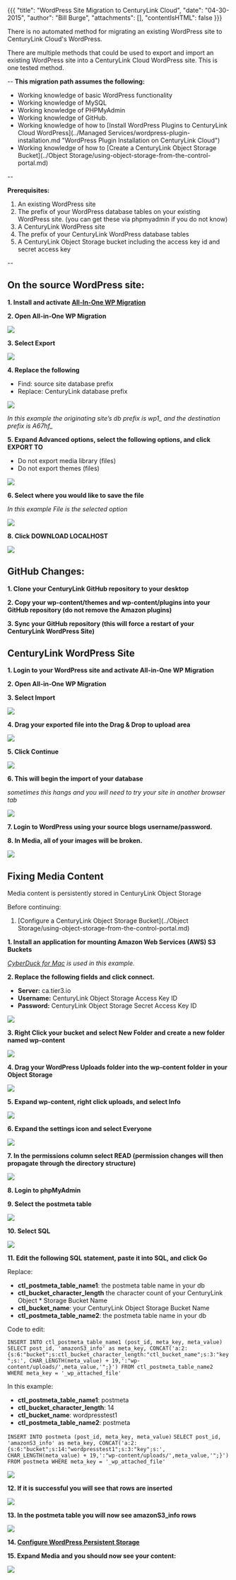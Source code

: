 {{{
  "title": "WordPress Site Migration to CenturyLink Cloud",
  "date": "04-30-2015",
  "author": "Bill Burge",
  "attachments": [],
  "contentIsHTML": false
}}}

There is no automated method for migrating an existing WordPress site to CenturyLink Cloud's WordPress.

There are multiple methods that could be used to export and import an existing WordPress site into a CenturyLink Cloud WordPress site. This is one tested method. 

--
**This migration path assumes the following:**

* Working knowledge of basic WordPress functionality
* Working knowledge of MySQL
* Working knowledge of PHPMyAdmin
* Working knowledge of GitHub.
* Working knowledge of how to [Install WordPress Plugins to CenturyLink Cloud WordPress](../Managed Services/wordpress-plugin-installation.md "WordPress Plugin Installation on CenturyLink Cloud")
* Working knowledge of how to [Create a CenturyLink Object Storage Bucket](../Object Storage/using-object-storage-from-the-control-portal.md)

--

**Prerequisites:**

1.	An existing WordPress site2.	The prefix of your WordPress database tables on your existing WordPress site. (you can get these via phpmyadmin if you do not know)3.	A CenturyLink WordPress site4.	The prefix of your CenturyLink WordPress database tables
5. A CenturyLink Object Storage bucket including the access key id and secret access key--


## On the source WordPress site:**1. Install and activate [All-In-One WP Migration](https://wordpress.org/plugins/all-in-one-wp-migration/ "All-In-One WP Migration Plugin")**

**2. Open All-in-One WP Migration**

![](../images/wp_site_migration/wp_site_migration_00.png)

**3. Select Export**

![](../images/wp_site_migration/wp_site_migration_01.png) **4. Replace the following**

* Find: source site database prefix
* Replace: CenturyLink database prefix

![](../images/wp_site_migration/wp_site_migration_02.png)*In this example the originating site’s db prefix is wp1_ and the destination prefix is A67hf_*
	
**5. Expand Advanced options, select the following options, and click EXPORT TO**
* Do not export media library (files)* Do not export themes (files)

![](../images/wp_site_migration/wp_site_migration_03.png)

**6.	Select where you would like to save the file***In this example File is the selected option*
	
![](../images/wp_site_migration/wp_site_migration_04.png)

**8.	Click DOWNLOAD LOCALHOST**

![](../images/wp_site_migration/wp_site_migration_05.png)


## GitHub Changes:

**1. Clone your CenturyLink GitHub repository to your desktop**
**2. Copy your wp-content/themes and wp-content/plugins into your GitHub repository (do not remove the Amazon plugins)**
**3. Sync your GitHub repository (this will force a restart of your CenturyLink WordPress Site)**

## CenturyLink WordPress Site**1. Login to your WordPress site and activate All-in-One WP Migration**
**2. Open All-in-One WP Migration**

**3. Select Import**

![](../images/wp_site_migration/wp_site_migration_06.png)

**4. Drag your exported file into the Drag & Drop to upload area**

![](../images/wp_site_migration/wp_site_migration_07.png)

**5. Click Continue**

![](../images/wp_site_migration/wp_site_migration_08.png)

**6. This will begin the import of your database**

*sometimes this hangs and you will need to try your site in another browser tab*

![](../images/wp_site_migration/wp_site_migration_09.png)

**7. Login to WordPress using your source blogs username/password.****8. In Media, all of your images will be broken.**

![](../images/wp_site_migration/wp_site_migration_10.png)

## Fixing Media Content

Media content is persistently stored in CenturyLink Object Storage

Before continuing:

1. [Configure a CenturyLink Object Storage Bucket](../Object Storage/using-object-storage-from-the-control-portal.md)


**1. Install an application for mounting Amazon Web Services (AWS) S3 Buckets**

_[CyberDuck for Mac](https://cyberduck.io) is used in this example._**2. Replace the following fields and click connect.**
 * **Server:** ca.tier3.io
 * **Username:** CenturyLink Object Storage Access Key ID
 * **Password:** CenturyLink Object Storage Secret Access Key ID

![](../images/wp_site_migration/wp_site_migration_11.png) 

**3. Right Click your bucket and select New Folder and create a new folder named wp-content**![](../images/wp_site_migration/wp_site_migration_12.png) **4. Drag your WordPress Uploads folder into the wp-content folder in your Object Storage** ![](../images/wp_site_migration/wp_site_migration_13.png) 
**5. Expand wp-content, right click uploads, and select Info**![](../images/wp_site_migration/wp_site_migration_14.png) 
 **6. Expand the settings icon and select Everyone**

![](../images/wp_site_migration/wp_site_migration_15.png) 
**7. In the permissions column select READ (permission changes will then propagate through the directory structure)** 

![](../images/wp_site_migration/wp_site_migration_16.png) 

**8. Login to phpMyAdmin**
**9. Select the postmeta table**

![](../images/wp_site_migration/wp_site_migration_17.png) 
	**10.	Select SQL**

![](../images/wp_site_migration/wp_site_migration_18.png) 

**11. Edit the following SQL statement, paste it into SQL, and click Go**

Replace:

* **ctl\_postmeta\_table_name1**: the postmeta table name in your db
* **ctl\_bucket\_character\_length** the character count of your CenturyLink Object * Storage Bucket Name
* **ctl\_bucket\_name**: your CenturyLink Object Storage Bucket Name
* **ctl\_postmeta\_table\_name2**: the postmeta table name in your db

Code to edit:

`INSERT INTO ctl_postmeta_table_name1 (post_id, meta_key, meta_value)`
`SELECT post_id, 'amazonS3_info' as meta_key, CONCAT('a:2:{s:6:"bucket";s:ctl_bucket_character_length:"ctl_bucket_name";s:3:"key";s:', CHAR_LENGTH(meta_value) + 19,':"wp-content/uploads/',meta_value,'";}') FROM ctl_postmeta_table_name2 WHERE meta_key = '_wp_attached_file'`

In this example:

* **ctl\_postmeta\_table_name1**: postmeta
* **ctl\_bucket\_character\_length**: 14
* **ctl\_bucket\_name**: wordpresstest1
* **ctl\_postmeta\_table\_name2**: postmeta

`INSERT INTO postmeta (post_id, meta_key, meta_value)`
`SELECT post_id, 'amazonS3_info' as meta_key, CONCAT('a:2:{s:6:"bucket";s:14:"wordpresstest1";s:3:"key";s:', CHAR_LENGTH(meta_value) + 19,':"wp-content/uploads/',meta_value,'";}') FROM postmeta WHERE meta_key = '_wp_attached_file'`
	
![](../images/wp_site_migration/wp_site_migration_19.png) 
**12. If it is successful you will see that rows are inserted**

![](../images/wp_site_migration/wp_site_migration_20.png)

**13. In the postmeta table you will now see amazonS3_info rows**

![](../images/wp_site_migration/wp_site_migration_21.png)

**14. [Configure WordPress Persistent Storage](wordpress-persistent-storage-configuration.md)**

**15. Expand Media and you should now see your content:**

![](../images/wp_site_migration/wp_site_migration_22.png)





